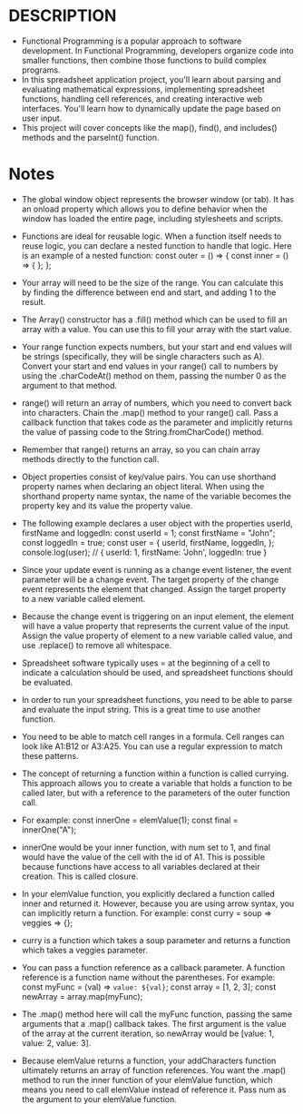 # DESCRIPTION

- Functional Programming is a popular approach to software development. In Functional Programming, developers organize code into smaller functions, then combine those functions to build complex programs.
- In this spreadsheet application project, you'll learn about parsing and evaluating mathematical expressions, implementing spreadsheet functions, handling cell references, and creating interactive web interfaces. You'll learn how to dynamically update the page based on user input.
- This project will cover concepts like the map(), find(), and includes() methods and the parseInt() function.

# Notes

- The global window object represents the browser window (or tab). It has an onload property which allows you to define behavior when the window has loaded the entire page, including stylesheets and scripts.
- Functions are ideal for reusable logic. When a function itself needs to reuse logic, you can declare a nested function to handle that logic. Here is an example of a nested function:
  const outer = () => {
  const inner = () => {
  };
  };

- Your array will need to be the size of the range. You can calculate this by finding the difference between end and start, and adding 1 to the result.
- The Array() constructor has a .fill() method which can be used to fill an array with a value. You can use this to fill your array with the start value.
- Your range function expects numbers, but your start and end values will be strings (specifically, they will be single characters such as A). Convert your start and end values in your range() call to numbers by using the .charCodeAt() method on them, passing the number 0 as the argument to that method.
- range() will return an array of numbers, which you need to convert back into characters. Chain the .map() method to your range() call. Pass a callback function that takes code as the parameter and implicitly returns the value of passing code to the String.fromCharCode() method.
- Remember that range() returns an array, so you can chain array methods directly to the function call.
- Object properties consist of key/value pairs. You can use shorthand property names when declaring an object literal. When using the shorthand property name syntax, the name of the variable becomes the property key and its value the property value.
- The following example declares a user object with the properties userId, firstName and loggedIn:
  const userId = 1;
  const firstName = "John";
  const loggedIn = true;
  const user = {
  userId,
  firstName,
  loggedIn,
  };
  console.log(user); // { userId: 1, firstName: 'John', loggedIn: true }
- Since your update event is running as a change event listener, the event parameter will be a change event. The target property of the change event represents the element that changed. Assign the target property to a new variable called element.
- Because the change event is triggering on an input element, the element will have a value property that represents the current value of the input. Assign the value property of element to a new variable called value, and use .replace() to remove all whitespace.
- Spreadsheet software typically uses = at the beginning of a cell to indicate a calculation should be used, and spreadsheet functions should be evaluated.
- In order to run your spreadsheet functions, you need to be able to parse and evaluate the input string. This is a great time to use another function.
- You need to be able to match cell ranges in a formula. Cell ranges can look like A1:B12 or A3:A25. You can use a regular expression to match these patterns.
- The concept of returning a function within a function is called currying. This approach allows you to create a variable that holds a function to be called later, but with a reference to the parameters of the outer function call.
- For example:
  const innerOne = elemValue(1);
  const final = innerOne("A");
- innerOne would be your inner function, with num set to 1, and final would have the value of the cell with the id of A1. This is possible because functions have access to all variables declared at their creation. This is called closure.
- In your elemValue function, you explicitly declared a function called inner and returned it. However, because you are using arrow syntax, you can implicitly return a function. For example:
  const curry = soup => veggies => {};
- curry is a function which takes a soup parameter and returns a function which takes a veggies parameter.
- You can pass a function reference as a callback parameter. A function reference is a function name without the parentheses. For example:
  const myFunc = (val) => `value: ${val}`;
  const array = [1, 2, 3];
  const newArray = array.map(myFunc);
- The .map() method here will call the myFunc function, passing the same arguments that a .map() callback takes. The first argument is the value of the array at the current iteration, so newArray would be [value: 1, value: 2, value: 3].
- Because elemValue returns a function, your addCharacters function ultimately returns an array of function references. You want the .map() method to run the inner function of your elemValue function, which means you need to call elemValue instead of reference it. Pass num as the argument to your elemValue function.


